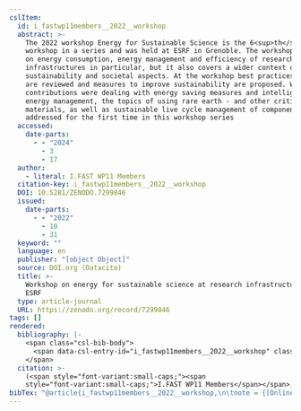 ```yaml
---
cslItem:
  id: i_fastwp11members__2022__workshop
  abstract: >-
    The 2022 workshop Energy for Sustainable Science is the 6<sup>th</sup>
    workshop in a series and was held at ESRF in Grenoble. The workshop focuses
    on energy consumption, energy management and efficiency of research
    infrastructures in particular, but it also covers a wider context of
    sustainability and societal aspects. At the workshop best practices of RI’s
    are reviewed and measures to improve sustainability are proposed. While many
    contributions were dealing with energy saving measures and intelligent
    energy management, the topics of using rare earth - and other critical
    materials, as well as sustainable live cycle management of components were
    addressed for the first time in this workshop series
  accessed:
    date-parts:
      - - "2024"
        - 3
        - 17
  author:
    - literal: I.FAST WP11 Members
  citation-key: i_fastwp11members__2022__workshop
  DOI: 10.5281/ZENODO.7299846
  issued:
    date-parts:
      - - "2022"
        - 10
        - 31
  keyword: ""
  language: en
  publisher: "[object Object]"
  source: DOI.org (Datacite)
  title: >-
    Workshop on energy for sustainable science at research infrastructures, at
    ESRF
  type: article-journal
  URL: https://zenodo.org/record/7299846
tags: []
rendered:
  bibliography: |-
    <span class="csl-bib-body">
      <span data-csl-entry-id="i_fastwp11members__2022__workshop" class="csl-entry"><span class='author-bib'>I.FAST WP11 Members</span>. <span class='date-bib'>(2022)</span>. <span class='title'><b><i>Workshop on energy for sustainable science at research infrastructures, at ESRF</i></b></span>. <span class='URL'><a href='https://doi.org/10.5281/ZENODO.7299846'>LINK</a></span></span>
    </span>
  citation: >-
    (<span style="font-variant:small-caps;"><span
    style="font-variant:small-caps;">I.FAST WP11 Members</span></span>, 2022)
bibTex: "@article{i_fastwp11members__2022__workshop,\n\tnote = {[Online; accessed 2024-03-17]},\n\tauthor = {{I.FAST WP11 Members}},\n\tyear = {2022},\n\tmonth = {oct 31},\n\tpublisher = {[object Object]},\n\ttitle = {Workshop on energy for sustainable science at research infrastructures, at {ESRF}},\n}\n\n"
---
```


